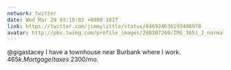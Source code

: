 ```yaml
---
network: twitter
date: Wed Mar 29 03:19:03 +0000 2017
link: https://twitter.com/jimmylittle/status/846924636193406978
avatar: http://pbs.twimg.com/profile_images/280307260/IMG_3651_2_normal.jpg
---
```


@gigastacey I have a townhouse near Burbank where I work. $465k. Mortgage/taxes ~$2300/mo.
